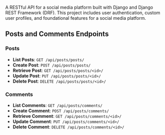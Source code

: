 A RESTful API for a social media platform built with Django and Django REST Framework (DRF). This project includes user authentication, custom user profiles, and foundational features for a social media platform.

## Posts and Comments Endpoints

### Posts

- **List Posts**: `GET /api/posts/posts/`
- **Create Post**: `POST /api/posts/posts/`
- **Retrieve Post**: `GET /api/posts/posts/<id>/`
- **Update Post**: `PUT /api/posts/posts/<id>/`
- **Delete Post**: `DELETE /api/posts/posts/<id>/`

### Comments

- **List Comments**: `GET /api/posts/comments/`
- **Create Comment**: `POST /api/posts/comments/`
- **Retrieve Comment**: `GET /api/posts/comments/<id>/`
- **Update Comment**: `PUT /api/posts/comments/<id>/`
- **Delete Comment**: `DELETE /api/posts/comments/<id>/`
